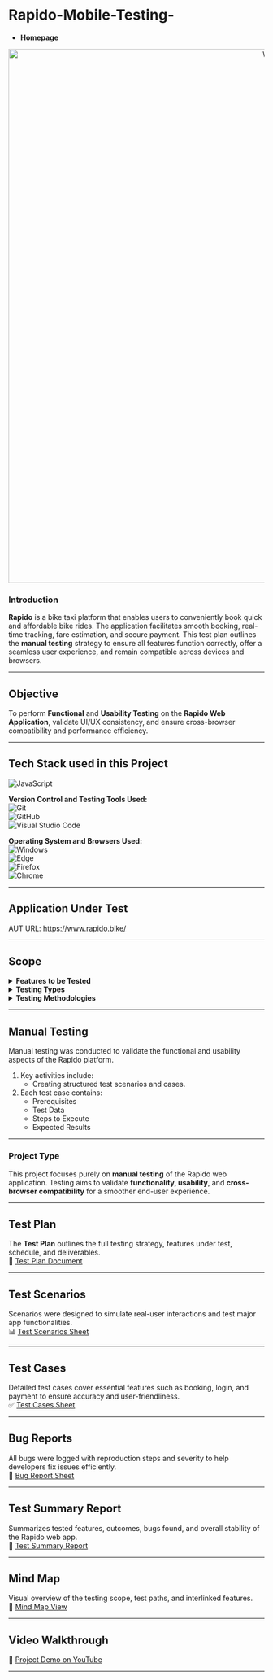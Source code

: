 # Rapido-Mobile-Testing-
  
- **Homepage**  
  
<p align="center">
  <img src="https://drive.google.com/uc?export=view&id=1p7afJDZmEx8UoG_sPWhBT3vAr3jRejt0" alt="Workwise" width="1050">
</p>



### Introduction  
**Rapido** is a bike taxi platform that enables users to conveniently book quick and affordable bike rides. The application facilitates smooth booking, real-time tracking, fare estimation, and secure payment. This test plan outlines the **manual testing** strategy to ensure all features function correctly, offer a seamless user experience, and remain compatible across devices and browsers.

---

## Objective  
To perform **Functional** and **Usability Testing** on the **Rapido Web Application**, validate UI/UX consistency, and ensure cross-browser compatibility and performance efficiency.

---

## Tech Stack used in this Project  

<img alt="JavaScript" src="https://img.shields.io/badge/JavaScript-F7DF1E?logo=javascript&logoColor=white&style=flat" />

**Version Control and Testing Tools Used:**  
<img alt="Git" src="https://img.shields.io/badge/Git-F05032?logo=git&logoColor=white&style=flat" />  
<img alt="GitHub" src="https://img.shields.io/badge/GitHub-181717?logo=github&logoColor=white&style=flat" />  
<img alt="Visual Studio Code" src="https://img.shields.io/badge/Visual%20Studio%20Code-007ACC?logo=visual-studio-code&logoColor=white&style=flat" />

**Operating System and Browsers Used:**  
<img alt="Windows" src="https://img.shields.io/badge/Windows-00ADEF?logo=windows&logoColor=white&style=flat" />  
<img alt="Edge" src="https://img.shields.io/badge/Edge-5C2D91?logo=microsoft-edge&logoColor=white&style=flat" />  
<img alt="Firefox" src="https://img.shields.io/badge/Firefox-FF9500?logo=firefox-browser&logoColor=white&style=flat" />  
<img alt="Chrome" src="https://img.shields.io/badge/Chrome-4285F4?logo=google-chrome&logoColor=white&style=flat" />

---

## Application Under Test  

AUT URL: https://www.rapido.bike/

---

## Scope  

<details>
<summary><strong>Features to be Tested</strong></summary>

- User Sign-Up
- User Login
- Location Access and Ride Booking
- Ride Fare Estimation
- Ride History
- Payment
- Customer Support
- Logout

</details>

<details>
<summary><strong>Testing Types</strong></summary>

- Functional Testing  
- Usability Testing  
- Compatibility Testing  

</details>

<details>
<summary><strong>Testing Methodologies</strong></summary>

- Black-box Testing  
- Exploratory Testing  
- Integration Testing  
- End-to-End Testing  

</details>

---

## Manual Testing  
Manual testing was conducted to validate the functional and usability aspects of the Rapido platform.

1. Key activities include:
   - Creating structured test scenarios and cases.
2. Each test case contains:
   - Prerequisites  
   - Test Data  
   - Steps to Execute  
   - Expected Results  

---

### Project Type  
This project focuses purely on **manual testing** of the Rapido web application. Testing aims to validate **functionality, usability**, and **cross-browser compatibility** for a smoother end-user experience.

---

## Test Plan  
The **Test Plan** outlines the full testing strategy, features under test, schedule, and deliverables.  
📄 [Test Plan Document](https://docs.google.com/document/d/1rPrDFEvpaXsXti9_Ht78xk90ji4do7sSkHYJjZnbPVE/edit?usp=sharing)

---

## Test Scenarios  
Scenarios were designed to simulate real-user interactions and test major app functionalities.  
📊 [Test Scenarios Sheet](https://docs.google.com/spreadsheets/d/1O0y1NZXzGnPSYk-3MNn5ZZd45GPOKHz9AfkGRY_s7M0/edit?gid=0#gid=0)

---

## Test Cases  
Detailed test cases cover essential features such as booking, login, and payment to ensure accuracy and user-friendliness.  
✅ [Test Cases Sheet](https://docs.google.com/spreadsheets/d/1O0y1NZXzGnPSYk-3MNn5ZZd45GPOKHz9AfkGRY_s7M0/edit?gid=1868983526#gid=1868983526)

---

## Bug Reports  
All bugs were logged with reproduction steps and severity to help developers fix issues efficiently.  
🐞 [Bug Report Sheet](https://docs.google.com/spreadsheets/d/1JnW2G5YaEADLHjimwVXvGLMNuIduP6UNy9pGGDJgnaA/edit?usp=sharing)

---

## Test Summary Report  
Summarizes tested features, outcomes, bugs found, and overall stability of the Rapido web app.  
📘 [Test Summary Report](https://docs.google.com/document/d/1zKcs5EbAirPzXB5EMDrkMcTERWESjw4xjYEvoAXA4G4/edit?usp=sharing)

---

## Mind Map  
Visual overview of the testing scope, test paths, and interlinked features.  
🧠 [Mind Map View](https://drive.google.com/file/d/1mxvc0jFxfzpotU9COv-wH_oFEHX_-mUx/view?usp=sharing)

---

## Video Walkthrough  
🎥 [Project Demo on YouTube](#)

---


